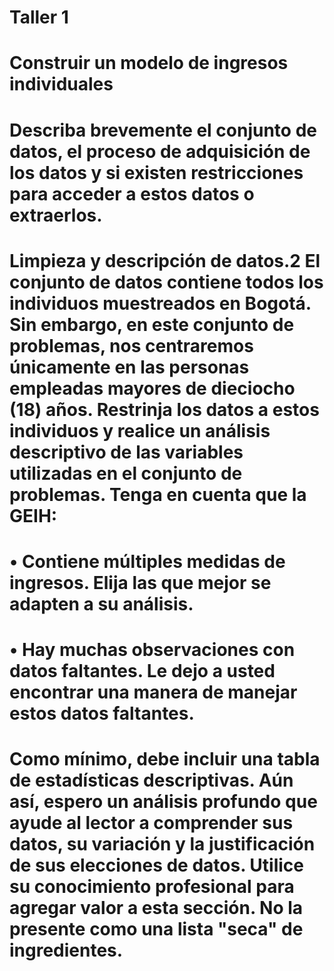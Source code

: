 # Taller 1
# Construir un modelo de ingresos individuales 

# Describa brevemente el conjunto de datos, el proceso de adquisición de los datos y si existen restricciones para acceder a estos datos o extraerlos.


# Limpieza y descripción de datos.2 El conjunto de datos contiene todos los individuos muestreados en Bogotá. Sin embargo, en este conjunto de problemas, nos centraremos únicamente en las personas empleadas mayores de dieciocho (18) años. Restrinja los datos a estos individuos y realice un análisis descriptivo de las variables utilizadas en el conjunto de problemas. Tenga en cuenta que la GEIH:
# • Contiene múltiples medidas de ingresos. Elija las que mejor se adapten a su análisis.
# • Hay muchas observaciones con datos faltantes. Le dejo a usted encontrar una manera de manejar estos datos faltantes.


# Como mínimo, debe incluir una tabla de estadísticas descriptivas. Aún así, espero un análisis profundo que ayude al lector a comprender sus datos, su variación y la justificación de sus elecciones de datos. Utilice su conocimiento profesional para agregar valor a esta sección. No la presente como una lista "seca" de ingredientes.








